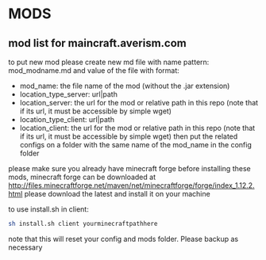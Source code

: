 # MODS
mod list for maincraft.averism.com
---
to put new mod please create new md file with name pattern: mod_modname.md
and value of the file with format:
- mod_name: the file name of the mod (without the .jar extension)
- location_type_server: url|path
- location_server: the url for the mod or relative path in this repo (note that if its url, it must be accessible by simple wget)
- location_type_client: url|path
- location_client: the url for the mod or relative path in this repo (note that if its url, it must be accessible by simple wget)
then put the related configs on a folder with the same name of the mod_name in the config folder

please make sure you already have minecraft forge before installing these mods,
minecraft forge can be downloaded at http://files.minecraftforge.net/maven/net/minecraftforge/forge/index_1.12.2.html
please download the latest and install it on your machine

to use install.sh in client:
```sh
sh install.sh client yourminecraftpathhere
```
note that this will reset your config and mods folder. Please backup as necessary
